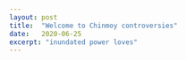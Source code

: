 ```yaml
---
layout: post
title:  "Welcome to Chinmoy controversies"
date:   2020-06-25
excerpt: "inundated power loves"
---
```

